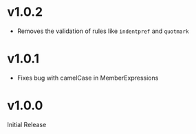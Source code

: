 # v1.0.2

* Removes the validation of rules like `indentpref` and `quotmark`

# v1.0.1

* Fixes bug with camelCase in MemberExpressions

# v1.0.0

Initial Release
